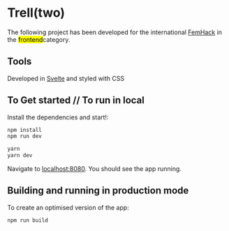 # Trell(two)

The following project has been developed for the international [FemHack](https://nuwe.io/femhack) in the <mark>frontend</mark>category.

## Tools

Developed in [Svelte](https://svelte.dev/docs) and styled with CSS

## To Get started // To run in local

Install the dependencies and start!:

```bash
npm install
npm run dev

```

```bash
yarn
yarn dev
```

Navigate to [localhost:8080](http://localhost:8080). You should see the app running.

## Building and running in production mode

To create an optimised version of the app:

```bash
npm run build
```
